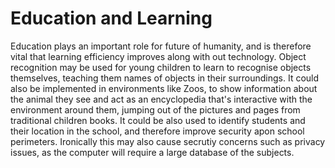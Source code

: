 # Education and Learning
Education plays an important role for future of humanity, and is therefore vital that learning efficiency improves along with out technology. Object recognition may be used for young children to learn to recognise objects themselves, teaching them names of objects in their surroundings. It could also be implemented in environments like Zoos, to show information about the animal they see and act as an encyclopedia that's interactive with the environment around them, jumping out of the pictures and pages from traditional children books. It could be also used to identify students and their location in the school, and therefore improve security apon school perimeters. Ironically this may also cause secrutiy concerns such as privacy issues, as the computer will require a large database of the subjects. 
